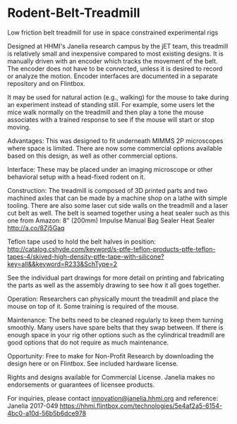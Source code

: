# Rodent-Belt-Treadmill
Low friction belt treadmill for use in space constrained experimental rigs

Designed at HHMI's Janelia research campus by the jET team, this treadmill is relatively small and inexpensive compared to most existing designs. It is manually driven with an encoder which tracks the movement of the belt. The encoder does not have to be connected, unless it is desired to record or analyze the motion. Encoder interfaces are documented in a separate repository and on Flintbox.

It may be used for natural action (e.g., walking) for the mouse to take during an experiment instead of standing still. For example, some users let the mice walk normally on the treadmill and then play a tone the mouse associates with a trained response to see if the mouse will start or stop moving.

Advantages: This was designed to fit underneath MIMMS 2P microscopes where space is limited. There are now some commercial options available based on this design, as well as other commercial options.

Interface: These may be placed under an imaging microscope or other behavioral setup with a head-fixed rodent on it. 

Construction: The treadmill is composed of 3D printed parts and two machined axles that can be made by a machine shop on a lathe with simple tooling. There are also some laser cut side walls on the treadmill and a laser cut belt as well. 
The belt is seamed together using a heat sealer such as this one from Amazon: 
8" (200mm) Impulse Manual Bag Sealer Heat Sealer http://a.co/8Zj5Gaq

Teflon tape used to hold the belt halves in position:
http://catalog.cshyde.com/keyword/s-ptfe-teflon-products-ptfe-teflon-tapes-4/skived-high-density-ptfe-tape-with-silicone?key=all&&keyword=R233&SchType=2

See the individual part drawings for more detail on printing and fabricating the parts as well as the assembly drawing to see how it all goes together. 

Operation: Researchers can physically mount the treadmill and place the mouse on top of it. Some training is required of the mouse. 

Maintenance: The belts need to be cleaned regularly to keep them turning smoothly. Many users have spare belts that they swap between. If there is enough space in your rig other options such as the cylindrical treadmill are good options that do not require as much maintenance. 

Opportunity: Free to make for Non-Profit Research by downloading the design here or on Flintbox. See included hardware license. 

Rights and designs available for Commercial License. Janelia makes no endorsements or guarantees of licensee products.

For inquiries, please contact innovation@janelia.hhmi.org and reference: Janelia 2017-049
https://hhmi.flintbox.com/technologies/5e4af2a5-6154-4bc0-a10d-56b5b6dce978
